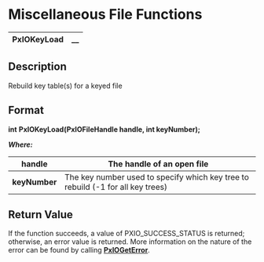 # Miscellaneous File Functions 

**PxIOKeyLoad** |  **__**  
---|---  
  
## Description

Rebuild key table(s) for a keyed file

## Format

**int** **PxIOKeyLoad(PxIOFileHandle handle, int keyNumber);**

**_Where:_**

**handle** |  The handle of an open file  
---|---  
**keyNumber** |  The key number used to specify which key tree to rebuild (-1 for all key trees)  
  
## Return Value

If the function succeeds, a value of PXIO_SUCCESS_STATUS is returned; otherwise, an error value is returned. More information on the nature of the error can be found by calling **[PxIOGetError](../Error%20Functions/PxIOGetError.md)**. 
